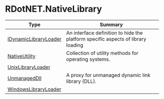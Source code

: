 ﻿
# RDotNET.NativeLibrary

|Type|Summary|
|----|-------|
|[IDynamicLibraryLoader](./IDynamicLibraryLoader.md)|An interface definition to hide the platform specific aspects of library loading|
|[NativeUtility](./NativeUtility.md)|Collection of utility methods for operating systems.|
|[UnixLibraryLoader](./UnixLibraryLoader.md)||
|[UnmanagedDll](./UnmanagedDll.md)|A proxy for unmanaged dynamic link library (DLL).|
|[WindowsLibraryLoader](./WindowsLibraryLoader.md)||

